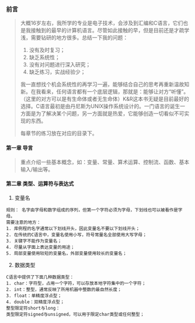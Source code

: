 ### 前言
> 大概16岁左右，我所学的专业是电子技术，会涉及到汇编和C语言，它们也是我接触到的最早的计算机语言。尽管如此接触的早，但是目前还是才疏学浅，需要钻研的地方很多。总结一下我的问题：
> 1. 没有及时复习；
> 2. 缺乏系统性；
> 3. 没有对问题进行深入研究；
> 4. 缺乏练习，实战经验少；
> 
> 我一直想找个机会系统性的再学习一遍，能够结合自己的思考再重新温故知新。在我看来，任何语言都有一个底层逻辑，那就是：能够让对方“听懂”。（这里的对方可以是有生命体或者无生命体）K&R这本书无疑是目前最好的选择。C语言最初是由丹尼斯为UNIX操作系统设计的。一门语言的诞生一方面是为了解决某个问题，另一方面就是热爱，它能够创造一切看似不可实现的东西。
> 
> 每章节的练习放在对应的目录下。

#### 第一章 导言
> 重点介绍一些基本概念，如：变量、常量、算术运算、控制流、函数、基本输入/输出等。

#### 第二章 类型、运算符与表达式
1. 变量名
```
规则： 名字由字母和数字组成的序列，但第一个字符必须为字母，下划线也可以被看作是字母。
需要注意的地方：
1. 库例程的名字通常以下划线开头，因此变量名不要以下划线开头；
2. 在传统的C语言中，变量名使用小写，符号常量名全部使用大写字母；
3. 关键字不能作为变量名；
4. 尽量从字面上表达变量的用途；
5. 局部变量使用较短的变量名，外部变量使用较长的变量名；
```
2. 数据类型
```
C语言中提供了下面几种数据类型：
1. char：字符型，占用一个字符，可以存放本地字符集中的一个字符；
2. int：整型，通常反映了所用机器中整数的最自然长度；
3. float：单精度浮点型；
4. double：双精度浮点型；
整型限定符short与long：
类型限定符signed与unsigned，可以用于限定char类型或任何整型；
```




